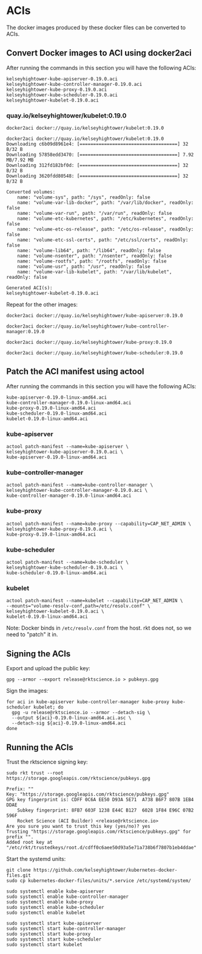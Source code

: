 # ACIs

The docker images produced by these docker files can be converted to ACIs.

## Convert Docker images to ACI using docker2aci

After running the commands in this section you will have the following ACIs:

```
kelseyhightower-kube-apiserver-0.19.0.aci
kelseyhightower-kube-controller-manager-0.19.0.aci
kelseyhightower-kube-proxy-0.19.0.aci
kelseyhightower-kube-scheduler-0.19.0.aci
kelseyhightower-kubelet-0.19.0.aci
```

### quay.io/kelseyhightower/kubelet:0.19.0

```
docker2aci docker://quay.io/kelseyhightower/kubelet:0.19.0
```

```
docker2aci docker://quay.io/kelseyhightower/kubelet:0.19.0
Downloading c6b09d8961e4: [====================================] 32 B/32 B
Downloading 57858edd3470: [====================================] 7.92 MB/7.92 MB
Downloading 312fd182bf0d: [====================================] 32 B/32 B
Downloading 3620fdd80548: [====================================] 32 B/32 B

Converted volumes:
	name: "volume-sys", path: "/sys", readOnly: false
	name: "volume-var-lib-docker", path: "/var/lib/docker", readOnly: false
	name: "volume-var-run", path: "/var/run", readOnly: false
	name: "volume-etc-kubernetes", path: "/etc/kubernetes", readOnly: false
	name: "volume-etc-os-release", path: "/etc/os-release", readOnly: false
	name: "volume-etc-ssl-certs", path: "/etc/ssl/certs", readOnly: false
	name: "volume-lib64", path: "/lib64", readOnly: false
	name: "volume-nsenter", path: "/nsenter", readOnly: false
	name: "volume-rootfs", path: "/rootfs", readOnly: false
	name: "volume-usr", path: "/usr", readOnly: false
	name: "volume-var-lib-kubelet", path: "/var/lib/kubelet", readOnly: false

Generated ACI(s):
kelseyhightower-kubelet-0.19.0.aci
```

Repeat for the other images:

```
docker2aci docker://quay.io/kelseyhightower/kube-apiserver:0.19.0
```
```
docker2aci docker://quay.io/kelseyhightower/kube-controller-manager:0.19.0
```
```
docker2aci docker://quay.io/kelseyhightower/kube-proxy:0.19.0
```
```
docker2aci docker://quay.io/kelseyhightower/kube-scheduler:0.19.0
```

## Patch the ACI manifest using actool

After running the commands in this section you will have the following ACIs:

```
kube-apiserver-0.19.0-linux-amd64.aci
kube-controller-manager-0.19.0-linux-amd64.aci
kube-proxy-0.19.0-linux-amd64.aci
kube-scheduler-0.19.0-linux-amd64.aci
kubelet-0.19.0-linux-amd64.aci
```

### kube-apiserver

```
actool patch-manifest --name=kube-apiserver \
kelseyhightower-kube-apiserver-0.19.0.aci \
kube-apiserver-0.19.0-linux-amd64.aci
```

### kube-controller-manager 

```
actool patch-manifest --name=kube-controller-manager \
kelseyhightower-kube-controller-manager-0.19.0.aci \
kube-controller-manager-0.19.0-linux-amd64.aci
```

### kube-proxy

```
actool patch-manifest --name=kube-proxy --capability=CAP_NET_ADMIN \
kelseyhightower-kube-proxy-0.19.0.aci \
kube-proxy-0.19.0-linux-amd64.aci
```

### kube-scheduler

```
actool patch-manifest --name=kube-scheduler \
kelseyhightower-kube-scheduler-0.19.0.aci \
kube-scheduler-0.19.0-linux-amd64.aci
```

### kubelet

```
actool patch-manifest --name=kubelet --capability=CAP_NET_ADMIN \
--mounts="volume-resolv-conf,path=/etc/resolv.conf" \
kelseyhightower-kubelet-0.19.0.aci \
kubelet-0.19.0-linux-amd64.aci
```

Note: Docker binds in `/etc/resolv.conf` from the host. rkt does not, so we need to "patch" it in.

## Signing the ACIs

Export and upload the public key:

```
gpg --armor --export release@rktscience.io > pubkeys.gpg
```

Sign the images:

```
for aci in kube-apiserver kube-controller-manager kube-proxy kube-scheduler kubelet; do
  gpg -u release@rktscience.io --armor --detach-sig \
  --output ${aci}-0.19.0-linux-amd64.aci.asc \
  --detach-sig ${aci}-0.19.0-linux-amd64.aci
done
```

## Running the ACIs

Trust the rktscience signing key:

```
sudo rkt trust --root https://storage.googleapis.com/rktscience/pubkeys.gpg
```

```
Prefix: ""
Key: "https://storage.googleapis.com/rktscience/pubkeys.gpg"
GPG key fingerprint is: CDFF 0C6A EE50 D93A 5E71  A738 B6F7 807B 1EB4 DDAE
    Subkey fingerprint: 8FB7 603F 1238 E44C B127  6028 1F84 E96C 07B2 596F
	Rocket Science (ACI Builder) <release@rktscience.io>
Are you sure you want to trust this key (yes/no)? yes
Trusting "https://storage.googleapis.com/rktscience/pubkeys.gpg" for prefix "".
Added root key at "/etc/rkt/trustedkeys/root.d/cdff0c6aee50d93a5e71a738b6f7807b1eb4ddae"
```

Start the systemd units:

```
git clone https://github.com/kelseyhightower/kubernetes-docker-files.git
sudo cp kubernetes-docker-files/units/*.service /etc/systemd/system/
```

```
sudo systemctl enable kube-apiserver
sudo systemctl enable kube-controller-manager
sudo systemctl enable kube-proxy
sudo systemctl enable kube-scheduler
sudo systemctl enable kubelet
```

```
sudo systemctl start kube-apiserver
sudo systemctl start kube-controller-manager
sudo systemctl start kube-proxy
sudo systemctl start kube-scheduler
sudo systemctl start kubelet
```
